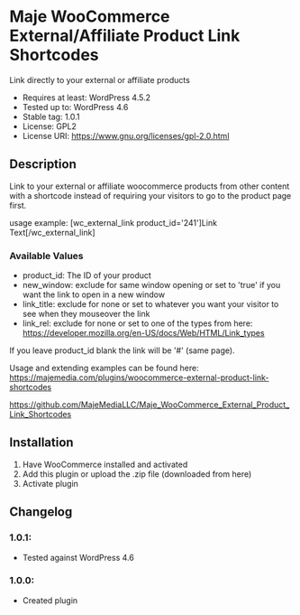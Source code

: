 # Maje WooCommerce External/Affiliate Product Link Shortcodes

Link directly to your external or affiliate products

- Requires at least: WordPress 4.5.2
- Tested up to: WordPress 4.6
- Stable tag: 1.0.1
- License: GPL2
- License URI: https://www.gnu.org/licenses/gpl-2.0.html

## Description

Link to your external or affiliate woocommerce products from other content with a shortcode instead of requiring your visitors to go to the product page first.

usage example: [wc_external_link product_id='241']Link Text[/wc_external_link]

### Available Values

- product_id: The ID of your product
- new_window: exclude for same window opening or set to 'true' if you want the link to open in a new window
- link_title: exclude for none or set to whatever you want your visitor to see when they mouseover the link
- link_rel: exclude for none or set to one of the types from here: https://developer.mozilla.org/en-US/docs/Web/HTML/Link_types

If you leave product_id blank the link will be '#' (same page).

Usage and extending examples can be found here: https://majemedia.com/plugins/woocommerce-external-product-link-shortcodes

https://github.com/MajeMediaLLC/Maje_WooCommerce_External_Product_Link_Shortcodes

## Installation
1. Have WooCommerce installed and activated
2. Add this plugin or upload the .zip file (downloaded from here)
3. Activate plugin

## Changelog
### 1.0.1:
* Tested against WordPress 4.6

### 1.0.0:
* Created plugin
